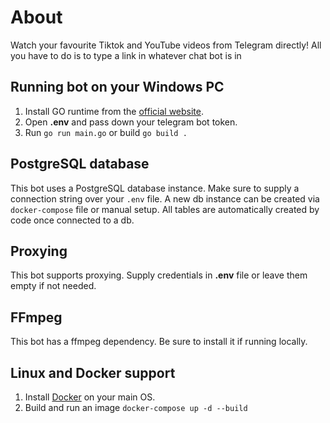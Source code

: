 # About 
Watch your favourite Tiktok and YouTube videos from Telegram directly!
All you have to do is to type a link in whatever chat bot is in

## Running bot on your Windows PC
1. Install GO runtime from the [official website](https://go.dev/).
2. Open **.env** and pass down your telegram bot token.
3. Run `go run main.go` or build `go build .`

## PostgreSQL database
This bot uses a PostgreSQL database instance. Make sure to supply a connection string over your `.env` file.
A new db instance can be created via `docker-compose` file or manual setup. All tables are automatically created by code once connected to a db.

## Proxying
This bot supports proxying. Supply credentials in **.env** file or leave them empty if not needed.

## FFmpeg
This bot has a ffmpeg dependency. Be sure to install it if running locally.

## Linux and Docker support
1. Install [Docker](https://www.docker.com/) on your main OS.
2. Build and run an image `docker-compose up -d --build`